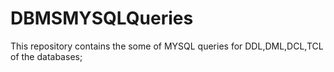 # DBMSMYSQLQueries
This repository contains the some of MYSQL queries for DDL,DML,DCL,TCL of the databases;
